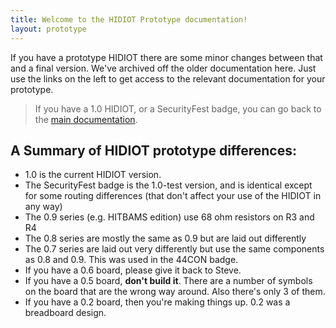 ```yaml
---
title: Welcome to the HIDIOT Prototype documentation!
layout: prototype
---
```


If you have a prototype HIDIOT there are some minor changes between that and a final version. We've archived off the older documentation here. Just use the links on the left to get access to the relevant documentation for your prototype.

> If you have a 1.0 HIDIOT, or a SecurityFest badge, you can go back to the [main documentation](/).

## A Summary of HIDIOT prototype differences:

* 1.0 is the current HIDIOT version.
* The SecurityFest badge is the 1.0-test version, and is identical except for some routing differences (that don't affect your use of the HIDIOT in any way)
* The 0.9 series (e.g. HITBAMS edition) use 68 ohm resistors on R3 and R4
* The 0.8 series are mostly the same as 0.9 but are laid out differently
* The 0.7 series are laid out very differently but use the same components as 0.8 and 0.9. This was used in the 44CON badge.
* If you have a 0.6 board, please give it back to Steve.
* If you have a 0.5 board, **don't build it**. There are a number of symbols on the board that are the wrong way around. Also there's only 3 of them.
* If you have a 0.2 board, then you're making things up. 0.2 was a breadboard design.
